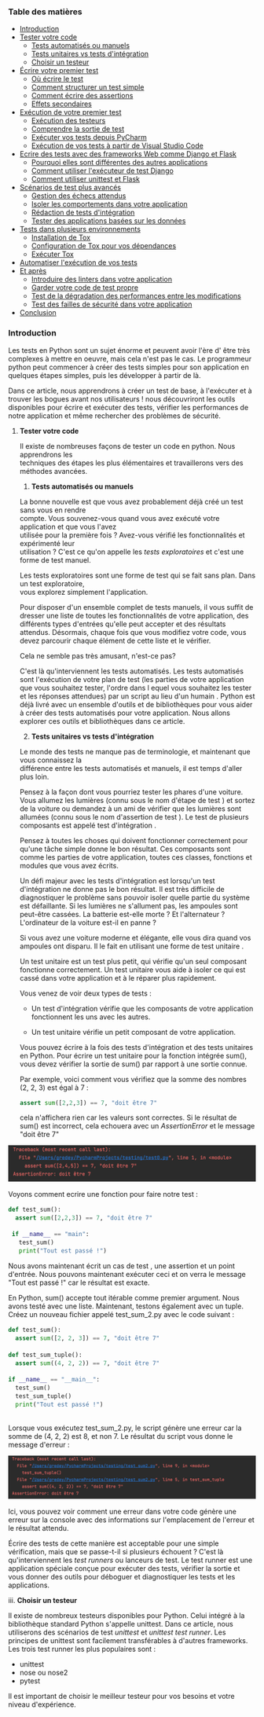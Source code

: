 
### Table des matières

* [Introduction](#intro)
* [Tester votre code](#test_code)
    * [Tests automatisés ou manuels](#auto_manuel)
    * [Tests unitaires vs tests d'intégration](#unit_inte)
    * [Choisir un testeur](#choix_testeur)
* [Écrire votre premier test](#premier_test)
    * [Où écrire le test](#ouecrire)
    * [Comment structurer un test simple](#structure_test)
    * [Comment écrire des assertions](#assertion)
    * [Effets secondaires](#effet_secondaire)
* [Exécution de votre premier test](#execution)
    * [Exécution des testeurs](#execution_testeur)
    * [Comprendre la sortie de test](#sortie_test)
    * [Exécuter vos tests depuis PyCharm](#test_pycharme)
    * [Exécution de vos tests à partir de Visual Studio Code](#test_vscode)
* [Ecrire des tests avec des frameworks Web comme Django et Flask](#frameworks)
    * [Pourquoi elles sont différentes des autres applications](#difference)
    * [Comment utiliser l'exécuteur de test Django](#executeur_django)
    * [Comment utiliser unittest et Flask](#unitest_flask)
* [Scénarios de test plus avancés](#scenario)
    * [Gestion des échecs attendus](#echecs)
    * [Isoler les comportements dans votre application](#isoler)
    * [Rédaction de tests d'intégration](#test_integration)
    * [Tester des applications basées sur les données](#test_donnees)
* [Tests dans plusieurs environnements](#environnement)
    * [Installation de Tox](#tox)
    * [Configuration de Tox pour vos dépendances](#config_tox)
    * [Exécuter Tox](#executer_tox)
* [Automatiser l'exécution de vos tests](#test_auto)
* [Et après](#apres)
    * [Introduire des linters dans votre application](#linter)
    * [Garder votre code de test propre](#test_propre)
    * [Test de la dégradation des performances entre les modifications](#degradation)
    * [Test des failles de sécurité dans votre application](#securite)
* [Conclusion](#conclusion)

### Introduction  <a class="encre" id="intro"></a>
Les tests en Python sont un sujet énorme et peuvent avoir l'ère d' être très complexes à mettre en oeuvre, mais cela n'est pas le cas. Le programmeur python peut commencer à créer des tests simples pour son application en quelques étapes simples, puis les développer à partir de là.

Dans ce article, nous apprendrons à créer un test de base, à l'exécuter et à trouver les bogues avant nos utilisateurs ! nous découvriront les outils disponibles pour écrire et exécuter des tests, vérifier les performances de notre application et même rechercher des problèmes de sécurité.

1. **Tester votre code**  <a class="encre" id="test_code"></a>
    
   Il existe de nombreuses façons de tester un code en python.  Nous apprendrons les  
   techniques des étapes les plus élémentaires et travaillerons vers des méthodes avancées.
    
    1. **Tests automatisés ou manuels** <a class="encre" id="auto_manuel"></a>
    
   La bonne nouvelle est que vous avez probablement déjà créé un test sans vous en rendre   
   compte. Vous souvenez-vous quand vous avez exécuté votre application et que vous l'avez    
   utilisée pour la première fois ? Avez-vous vérifié les fonctionnalités et expérimenté leur  
   utilisation ? C'est ce qu'on appelle les *tests exploratoires* et c'est une forme de test manuel.

   Les tests exploratoires sont une forme de test qui se fait sans plan. Dans un test exploratoire,  
   vous explorez simplement l'application.

   Pour disposer d'un ensemble complet de tests manuels, il vous suffit de dresser une liste de 
   toutes les fonctionnalités de votre application, des différents types d'entrées qu'elle peut 
   accepter et des résultats attendus. Désormais, chaque fois que vous modifiez votre code, 
   vous devez parcourir chaque élément de cette liste et le vérifier.

   Cela ne semble pas très amusant, n'est-ce pas?

   C'est là qu'interviennent les tests automatisés. Les tests automatisés sont l'exécution de 
   votre plan de test (les parties de votre application que vous souhaitez tester, l'ordre dans l
   equel vous souhaitez les tester et les réponses attendues) par un script au lieu d'un humain . 
   Python est déjà livré avec un ensemble d'outils et de bibliothèques pour vous aider à créer 
   des tests automatisés pour votre application. Nous allons explorer ces outils et bibliothèques 
   dans ce article.
    
   2. **Tests unitaires vs tests d'intégration** <a class="encre" id="unit_inte"></a>
    
   Le monde des tests ne manque pas de terminologie, et maintenant que vous connaissez la  
   différence entre les tests automatisés et manuels, il est temps d'aller plus loin.
    
   Pensez à la façon dont vous pourriez tester les phares d'une voiture. Vous allumez les 
   lumières (connu sous le nom d'étape de test ) et sortez de la voiture ou demandez à un ami 
   de vérifier que les lumières sont allumées (connu sous le nom d'assertion de test ). Le test de 
   plusieurs composants est appelé test d'intégration .
    
   Pensez à toutes les choses qui doivent fonctionner correctement pour qu'une tâche simple 
   donne le bon résultat. Ces composants sont comme les parties de votre application, toutes 
   ces classes, fonctions et modules que vous avez écrits.
    
   Un défi majeur avec les tests d'intégration est lorsqu'un test d'intégration ne donne pas le 
   bon résultat. Il est très difficile de diagnostiquer le problème sans pouvoir isoler quelle partie 
   du système est défaillante. Si les lumières ne s'allument pas, les ampoules sont peut-être 
   cassées. La batterie est-elle morte ? Et l'alternateur ? L'ordinateur de la voiture est-il en 
   panne ?
   
   Si vous avez une voiture moderne et élégante, elle vous dira quand vos ampoules ont disparu. 
   Il le fait en utilisant une forme de test unitaire .
   
   Un test unitaire est un test plus petit, qui vérifie qu'un seul composant fonctionne 
   correctement. Un test unitaire vous aide à isoler ce qui est cassé dans votre application et à le 
   réparer plus rapidement.
   
   Vous venez de voir deux types de tests :
   
     - Un test d'intégration vérifie que les composants de votre application fonctionnent les uns avec les autres.
     
     - Un test unitaire vérifie un petit composant de votre application.
   
   Vous pouvez écrire à la fois des tests d'intégration et des tests unitaires en Python. Pour 
   écrire un test unitaire pour la fonction intégrée sum(), vous devez vérifier la sortie de sum() 
   par rapport à une sortie connue.
  
   Par exemple, voici comment vous vérifiez que la somme des nombres (2, 2, 3) est égal à 7 :
   
   ```python
   assert sum([2,2,3]) == 7, "doit être 7"
   ```
   
   cela n'affichera rien car les valeurs sont correctes. 
   Si le résultat de sum() est incorrect, cela echouera avec un *AssertionError* et le message 
   "doit être 7"
   
  ![test0](/img/assert_sum.png)
  
  Voyons comment ecrire une fonction pour faire notre test :
  ```python
  def test_sum():
    assert sum([2,2,3]) == 7, "doit être 7"
   
   if __name__ == "main":
     test_sum()
     print("Tout est passé !")
  ```
  
  Nous avons maintenant écrit un cas de test , une assertion et un point d'entrée. Nous pouvons maintenant exécuter ceci et on verra le message "Tout est passé !"  car le résultat est exacte.
  
  En Python, sum() accepte tout itérable comme premier argument. Nous avons testé avec une liste. Maintenant, testons également avec un tuple. Créez un nouveau fichier appelé test_sum_2.py avec le code suivant :
  
  ```python
  def test_sum():
    assert sum([2, 2, 3]) == 7, "doit être 7"

def test_sum_tuple():
    assert sum((4, 2, 2)) == 7, "doit être 7"

if __name__ == "__main__":
    test_sum()
    test_sum_tuple()
    print("Tout est passé !")
    
  ```
  
  Lorsque vous exécutez test_sum_2.py, le script génère une erreur car la somme de (4, 2, 2) est 8, et non 7. Le résultat du script vous donne le message d'erreur :
  
  ![fonction_test](/img/fonction_test.png)
   
Ici, vous pouvez voir comment une erreur dans votre code génère une erreur sur la console avec des informations sur l'emplacement de l'erreur et le résultat attendu.

Écrire des tests de cette manière est acceptable pour une simple vérification, mais que se passe-t-il si plusieurs échouent ? C'est là qu'interviennent les *test runners* ou lanceurs de test. Le test runner est une application spéciale conçue pour exécuter des tests, vérifier la sortie et vous donner des outils pour déboguer et diagnostiquer les tests et les applications.

   iii.  **Choisir un testeur** <a class="encre" id="choix_testeur"></a>

Il existe de nombreux testeurs disponibles pour Python. Celui intégré à la bibliothèque standard Python s'appelle unittest. Dans ce article, nous utiliserons des scénarios de test *unittest* et *unittest test runner*. Les principes de unittest sont facilement transférables à d'autres frameworks. Les trois test runner les plus populaires sont :

  * unittest
  * nose ou nose2
  * pytest
  
Il est important de choisir le meilleur testeur pour vos besoins et votre niveau d'expérience.
